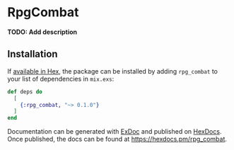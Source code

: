 # RpgCombat

**TODO: Add description**

## Installation

If [available in Hex](https://hex.pm/docs/publish), the package can be installed
by adding `rpg_combat` to your list of dependencies in `mix.exs`:

```elixir
def deps do
  [
    {:rpg_combat, "~> 0.1.0"}
  ]
end
```

Documentation can be generated with [ExDoc](https://github.com/elixir-lang/ex_doc)
and published on [HexDocs](https://hexdocs.pm). Once published, the docs can
be found at <https://hexdocs.pm/rpg_combat>.

